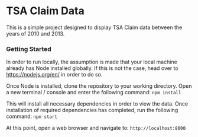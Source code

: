 # TSA Claim Data

This is a simple project designed to display TSA Claim data between the years of 2010 and 2013.

### Getting Started

In order to run locally, the assumption is made that your local machine already has Node installed globally. If this is not the case, head over to https://nodejs.org/en/ in order to do so.

Once Node is installed, clone the repository to your working directory. Open a new terminal / console and enter the following command:
`npm install`

This will install all necessary dependencies in order to view the data. Once installation of required dependencies has completed, run the following command:
`npm start`

At this point, open a web browser and navigate to:
`http://localhost:8000`